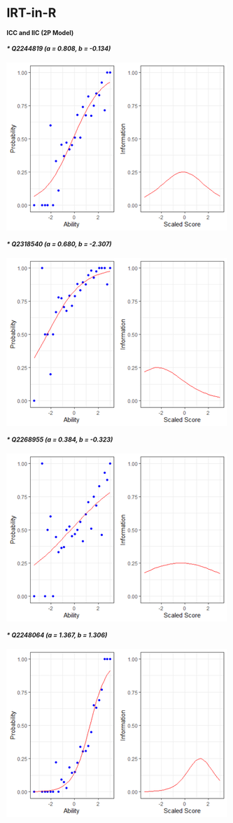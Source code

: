 # IRT-in-R

#### ICC and IIC (2P Model)
##### * Q2244819 (a = 0.808, b = -0.134)
![](2P_ICC_and_IIC_Images/Q2244819.png)<!-- -->

##### * Q2318540 (a = 0.680, b = -2.307)
![](2P_ICC_and_IIC_Images/Q2318540.png)<!-- -->

##### * Q2268955 (a = 0.384, b = -0.323)
![](2P_ICC_and_IIC_Images/Q2268955.png)<!-- -->

##### * Q2248064 (a = 1.367, b = 1.306)
![](2P_ICC_and_IIC_Images/Q2248064.png)<!-- -->

